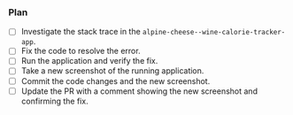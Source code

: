### Plan
- [ ] Investigate the stack trace in the `alpine-cheese--wine-calorie-tracker-app`.
- [ ] Fix the code to resolve the error.
- [ ] Run the application and verify the fix.
- [ ] Take a new screenshot of the running application.
- [ ] Commit the code changes and the new screenshot.
- [ ] Update the PR with a comment showing the new screenshot and confirming the fix.
